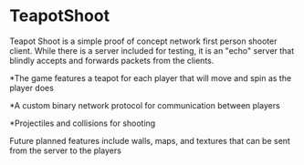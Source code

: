 # TeapotShoot
Teapot Shoot is a simple proof of concept network first person shooter client. While there is a server included for testing, it is an "echo" server that blindly accepts and forwards packets from the clients.

*The game features a teapot for each player that will move and spin as the player does

*A custom binary network protocol for communication between players

*Projectiles and collisions for shooting

Future planned features include walls, maps, and textures that can be sent from the server to the players

